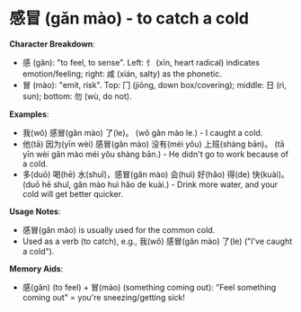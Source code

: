 # **感冒 (gǎn mào) - to catch a cold**

**Character Breakdown**:  
- 感 (gǎn): "to feel, to sense". Left: 忄 (xīn, heart radical) indicates emotion/feeling; right: 咸 (xián, salty) as the phonetic.  
- 冒 (mào): "emit, risk". Top: 冂 (jiōng, down box/covering); middle: 日 (rì, sun); bottom: 勿 (wù, do not).

**Examples**:  
- 我(wǒ) 感冒(gǎn mào) 了(le)。 (wǒ gǎn mào le.) - I caught a cold.  
- 他(tā) 因为(yīn wèi) 感冒(gǎn mào) 没有(méi yǒu) 上班(shàng bān)。 (tā yīn wèi gǎn mào méi yǒu shàng bān.) - He didn't go to work because of a cold.  
- 多(duō) 喝(hē) 水(shuǐ)，感冒(gǎn mào) 会(huì) 好(hǎo) 得(de) 快(kuài)。 (duō hē shuǐ, gǎn mào huì hǎo de kuài.) - Drink more water, and your cold will get better quicker.

**Usage Notes**:  
- 感冒(gǎn mào) is usually used for the common cold.  
- Used as a verb (to catch), e.g., 我(wǒ) 感冒(gǎn mào) 了(le) ("I've caught a cold").

**Memory Aids**:  
- 感(gǎn) (to feel) + 冒(mào) (something coming out): "Feel something coming out" = you're sneezing/getting sick!